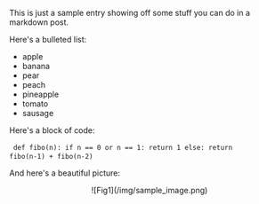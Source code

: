 This is just a sample entry showing off some stuff you can do in a markdown post.

Here's a bulleted list:

- apple
- banana
- pear
- peach
- pineapple
- tomato
- sausage

Here's a block of code:

<code><pre>
def fibo(n):
    if n == 0 or n == 1:
        return 1
    else:
        return fibo(n-1) + fibo(n-2)
</pre></code>

And here's a beautiful picture:

<center>![Fig1](/img/sample_image.png)</center>
